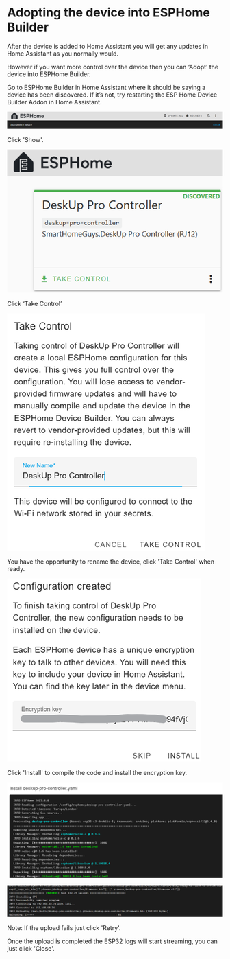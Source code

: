 # Adopting the device into ESPHome Builder

After the device is added to Home Assistant you will get any updates in Home Assistant as you normally would.

However if you want more control over the device then you can ‘Adopt’ the device into ESPHome Builder.

Go to ESPHome Builder in Home Assistant where it should be saying a device has been discovered.
If it’s not, try restarting the ESP Home Device Builder Addon in Home Assistant.

![](images/ESPHome-Builder-Device-Discovered.png)

Click 'Show'.

![](images/ESPHome-Builder-Take-Control.png)

Click ‘Take Control’ 

![](images/ESPHome-Builder-Take-Control-part2.png)

You have the opportunity to rename the device, click 'Take Control' when ready.

![](images/ESPHome-Builder-Take-Control-part3-encrypyion-key.png)

Click 'Install' to compile the code and install the encryption key.

![](images/ESPHome-Builder-Take-Control-code-compile-and-install.png)

![](images/ESPHome-Builder-Take-Control-uploading.png)

Note: If the upload fails just click 'Retry'.

Once the upload is completed the ESP32 logs will start streaming, you can just click 'Close'.